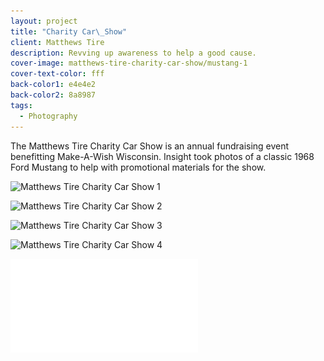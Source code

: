 ```yaml
---
layout: project
title: "Charity Car\_Show"
client: Matthews Tire
description: Revving up awareness to help a good cause.
cover-image: matthews-tire-charity-car-show/mustang-1
cover-text-color: fff
back-color1: e4e4e2
back-color2: 8a8987
tags:
  - Photography
---
```


The Matthews Tire Charity Car Show is an annual fundraising event benefitting Make-A-Wish Wisconsin. Insight took photos of a classic 1968 Ford Mustang to help with promotional materials for the show.



<div class="images">

<img class="half first fit" data-aos="fade-up" data-featherlight="/img/projects/matthews-tire-charity-car-show/mustang-1.jpg"
alt="Matthews Tire Charity Car Show 1" src="/img/projects/matthews-tire-charity-car-show/mustang-1.jpg"
srcset="/img/projects/matthews-tire-charity-car-show/mustang-1-2400.jpg 2400w,
/img/projects/matthews-tire-charity-car-show/mustang-1-1800.jpg 1800w,
/img/projects/matthews-tire-charity-car-show/mustang-1-1200.jpg 1200w,
/img/projects/matthews-tire-charity-car-show/mustang-1-900.jpg 900w,
/img/projects/matthews-tire-charity-car-show/mustang-1-600.jpg 600w,
/img/projects/matthews-tire-charity-car-show/mustang-1-400.jpg 400w" />

<img class="half last fit" data-aos="fade-up" data-aos-delay="200" data-featherlight="/img/projects/matthews-tire-charity-car-show/mustang-2.jpg"
alt="Matthews Tire Charity Car Show 2" src="/img/projects/matthews-tire-charity-car-show/mustang-2.jpg"
srcset="/img/projects/matthews-tire-charity-car-show/mustang-2-2400.jpg 2400w,
/img/projects/matthews-tire-charity-car-show/mustang-2-1800.jpg 1800w,
/img/projects/matthews-tire-charity-car-show/mustang-2-1200.jpg 1200w,
/img/projects/matthews-tire-charity-car-show/mustang-2-900.jpg 900w,
/img/projects/matthews-tire-charity-car-show/mustang-2-600.jpg 600w,
/img/projects/matthews-tire-charity-car-show/mustang-2-400.jpg 400w"/>

<img class="half first fit" data-aos="fade-up" data-featherlight="/img/projects/matthews-tire-charity-car-show/mustang-3.jpg"
alt="Matthews Tire Charity Car Show 3" src="/img/projects/matthews-tire-charity-car-show/mustang-3.jpg"
srcset="/img/projects/matthews-tire-charity-car-show/mustang-3-2400.jpg 2400w,
/img/projects/matthews-tire-charity-car-show/mustang-3-1800.jpg 1800w,
/img/projects/matthews-tire-charity-car-show/mustang-3-1200.jpg 1200w,
/img/projects/matthews-tire-charity-car-show/mustang-3-900.jpg 900w,
/img/projects/matthews-tire-charity-car-show/mustang-3-600.jpg 600w,
/img/projects/matthews-tire-charity-car-show/mustang-3-400.jpg 400w" />

<img class="half last fit" data-aos="fade-up" data-aos-delay="200" data-featherlight="/img/projects/matthews-tire-charity-car-show/mustang-4.jpg"
alt="Matthews Tire Charity Car Show 4" src="/img/projects/matthews-tire-charity-car-show/mustang-4.jpg"
srcset="/img/projects/matthews-tire-charity-car-show/mustang-4-2400.jpg 2400w,
/img/projects/matthews-tire-charity-car-show/mustang-4-1800.jpg 1800w,
/img/projects/matthews-tire-charity-car-show/mustang-4-1200.jpg 1200w,
/img/projects/matthews-tire-charity-car-show/mustang-4-900.jpg 900w,
/img/projects/matthews-tire-charity-car-show/mustang-4-600.jpg 600w,
/img/projects/matthews-tire-charity-car-show/mustang-4-400.jpg 400w" />

</div>

<iframe src="//www.youtube.com/embed/Oln171OgzeU" frameborder="0" allowfullscreen></iframe>
